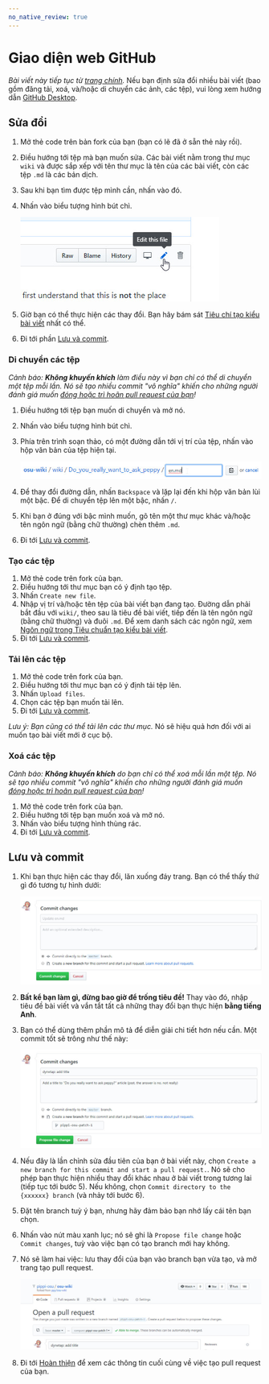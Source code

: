 ```yaml
---
no_native_review: true
---
```


# Giao diện web GitHub

*Bài viết này tiếp tục từ [trang chính](/wiki/osu!_wiki/Contribution_guide).* Nếu bạn định sửa đổi nhiều bài viết (bao gồm đăng tải, xoá, và/hoặc di chuyển các ảnh, các tệp), vui lòng xem hướng dẫn [GitHub Desktop](/wiki/osu!_wiki/Contribution_guide/GitHub_Desktop).

## Sửa đổi

1. Mở thẻ code trên bản fork của bạn (bạn có lẽ đã ở sẵn thẻ này rồi).

2. Điều hướng tới tệp mà bạn muốn sửa. Các bài viết nằm trong thư mục `wiki` và được sắp xếp với tên thư mục là tên của các bài viết, còn các tệp `.md` là các bản dịch.

3. Sau khi bạn tìm được tệp mình cần, nhấn vào đó.

4. Nhấn vào biểu tượng hình bút chì.

   ![](img/online-editing.jpg "Nhấn vào biểu tượng hình bút chì trên GitHub sẽ đưa bạn tới trình soạn thảo web")

5. Giờ bạn có thể thực hiện các thay đổi. Bạn hãy bám sát [Tiêu chí tạo kiểu bài viết](/wiki/ASC) nhất có thể.

6. Đi tới phần [Lưu và commit](#lưu-và-commit).

### Di chuyển các tệp

*Cảnh báo: **Không khuyến khích** làm điều này vì bạn chỉ có thể di chuyển một tệp mỗi lần. Nó sẽ tạo nhiều commit "vô nghĩa" khiến cho những người đánh giá muốn [đóng hoặc trì hoãn pull request của bạn](/wiki/osu!_wiki/Contribution_guide/Common_Issues#ai-đó-bảo-tôi-hãy-viết-thông-điệp-commit-có-ý-nghĩa!)!*

1. Điều hướng tới tệp bạn muốn di chuyển và mở nó.

2. Nhấn vào biểu tượng hình bút chì.

3. Phía trên trình soạn thảo, có một đường dẫn tới vị trí của tệp, nhấn vào hộp văn bản của tệp hiện tại. 

   ![](img/online-move.jpg)

4. Để thay đổi đường dẫn, nhấn `Backspace` và lặp lại đến khi hộp văn bản lùi một bậc. Để di chuyển tệp lên một bậc, nhấn `/`.

5. Khi bạn ở đúng với bậc mình muốn, gõ tên một thư mục khác và/hoặc tên ngôn ngữ (bằng chữ thường) chèn thêm `.md`.

6. Đi tới [Lưu và commit](#lưu-và-commit).

### Tạo các tệp

1. Mở thẻ code trên fork của bạn.
2. Điều hướng tới thư mục bạn có ý định tạo tệp.
3. Nhấn `Create new file`.
4. Nhập vị trí và/hoặc tên tệp của bài viết bạn đang tạo. Đường dẫn phải bắt đầu với `wiki/`, theo sau là tiêu đề bài viết, tiếp đến là tên ngôn ngữ (bằng chữ thường) và đuôi `.md`. Để xem danh sách các ngôn ngữ, xem [Ngôn ngữ trong Tiêu chuẩn tạo kiểu bài viết](/wiki/Article_styling_criteria/Formatting#ngôn-ngữ).
5. Đi tới [Lưu và commit](#lưu-và-commit).

### Tải lên các tệp

1. Mở thẻ code trên fork của bạn.
2. Điều hướng tới thư mục bạn có ý định tải tệp lên.
3. Nhấn `Upload files`.
4. Chọn các tệp bạn muốn tải lên.
5. Đi tới [Lưu và commit](#lưu-và-commit).

*Lưu ý: Bạn cũng có thể tải lên các thư mục.* Nó sẽ hiệu quả hơn đối với ai muốn tạo bài viết mới ở cục bộ.

### Xoá các tệp

*Cảnh báo: **Không khuyến khích** do bạn chỉ có thể xoá mỗi lần một tệp. Nó sẽ tạo nhiều commit "vô nghĩa" khiến cho những người đánh giá muốn [đóng hoặc trì hoãn pull request của bạn](/wiki/osu!_wiki/Contribution_guide/Common_Issues#ai-đó-bảo-tôi-hãy-viết-thông-điệp-commit-có-ý-nghĩa!)!*

1. Mở thẻ code trên fork của bạn.
2. Điều hướng tới tệp bạn muốn xoá và mở nó.
3. Nhấn vào biểu tượng hình thùng rác.
4. Đi tới [Lưu và commit](#lưu-và-commit).

## Lưu và commit

1. Khi bạn thực hiện các thay đổi, lăn xuống đáy trang. Bạn có thể thấy thứ gì đó tương tự hình dưới:

   ![](img/online-commit-changes-empty.jpg "Đừng để nó trống!")

2. **Bất kể bạn làm gì, đừng bao giờ để trống tiêu đề!** Thay vào đó, nhập tiêu đề bài viết và vắn tắt tất cả những thay đổi bạn thực hiện **bằng tiếng Anh**.

3. Bạn có thể dùng thêm phần mô tả để diễn giải chi tiết hơn nếu cần. Một commit tốt sẽ trông như thế này:

   ![](img/online-commit-changes-filled.jpg "Cái này OK!")

4. Nếu đây là lần chỉnh sửa đầu tiên của bạn ở bài viết này, chọn `Create a new branch for this commit and start a pull request.`. Nó sẽ cho phép bạn thực hiện nhiều thay đổi khác nhau ở bài viết trong tương lai (tiếp tục tới bước 5). Nếu không, chọn `Commit directory to the {xxxxxx} branch` (và nhảy tới bước 6).

5. Đặt tên branch tuỳ ý bạn, nhưng hãy đảm bảo bạn nhớ lấy cái tên bạn chọn.

6. Nhấn vào nút màu xanh lục; nó sẽ ghi là `Propose file change` hoặc `Commit changes`, tuỳ vào việc bạn có tạo branch mới hay không.

7. Nó sẽ làm hai việc: lưu thay đổi của bạn vào branch bạn vừa tạo, và mở trang tạo pull request.

   ![](img/pull-request-pippi-osu--osu-wiki.jpg "Đừng làm gì ở đây (không phải trang này!)")

8. Đi tới [Hoàn thiện](/wiki/osu!_wiki/Contribution_guide#hoàn-thiện) để xem các thông tin cuối cùng về việc tạo pull request của bạn.
